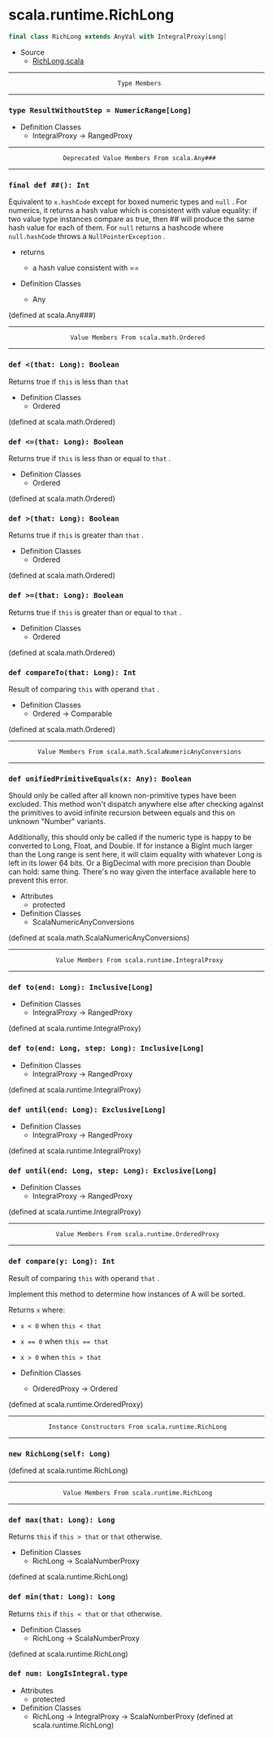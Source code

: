 
#                            scala.runtime.RichLong                            #

```scala
final class RichLong extends AnyVal with IntegralProxy[Long]
```

* Source
  * [RichLong.scala](https://github.com/scala/scala/tree/6d09a1ba5f/src/library/scala/runtime/RichLong.scala#L1)


--------------------------------------------------------------------------------
                                  Type Members
--------------------------------------------------------------------------------


### `type ResultWithoutStep = NumericRange[Long]`                            ###

* Definition Classes
  * IntegralProxy → RangedProxy


--------------------------------------------------------------------------------
                   Deprecated Value Members From scala.Any###
--------------------------------------------------------------------------------


### `final def ##(): Int`                                                    ###

Equivalent to `x.hashCode` except for boxed numeric types and `null` . For
numerics, it returns a hash value which is consistent with value equality: if
two value type instances compare as true, then ## will produce the same hash
value for each of them. For `null` returns a hashcode where `null.hashCode`
throws a `NullPointerException` .

* returns
  * a hash value consistent with ==

* Definition Classes
  * Any

(defined at scala.Any###)


--------------------------------------------------------------------------------
                     Value Members From scala.math.Ordered
--------------------------------------------------------------------------------


### `def <(that: Long): Boolean`                                             ###

Returns true if `this` is less than `that`

* Definition Classes
  * Ordered

(defined at scala.math.Ordered)


### `def <=(that: Long): Boolean`                                            ###

Returns true if `this` is less than or equal to `that` .

* Definition Classes
  * Ordered

(defined at scala.math.Ordered)


### `def >(that: Long): Boolean`                                             ###

Returns true if `this` is greater than `that` .

* Definition Classes
  * Ordered

(defined at scala.math.Ordered)


### `def >=(that: Long): Boolean`                                            ###

Returns true if `this` is greater than or equal to `that` .

* Definition Classes
  * Ordered

(defined at scala.math.Ordered)


### `def compareTo(that: Long): Int`                                         ###

Result of comparing `this` with operand `that` .

* Definition Classes
  * Ordered → Comparable

(defined at scala.math.Ordered)


--------------------------------------------------------------------------------
            Value Members From scala.math.ScalaNumericAnyConversions
--------------------------------------------------------------------------------


### `def unifiedPrimitiveEquals(x: Any): Boolean`                            ###

Should only be called after all known non-primitive types have been excluded.
This method won't dispatch anywhere else after checking against the primitives
to avoid infinite recursion between equals and this on unknown "Number"
variants.

Additionally, this should only be called if the numeric type is happy to be
converted to Long, Float, and Double. If for instance a BigInt much larger than
the Long range is sent here, it will claim equality with whatever Long is left
in its lower 64 bits. Or a BigDecimal with more precision than Double can hold:
same thing. There's no way given the interface available here to prevent this
error.

* Attributes
  * protected
* Definition Classes
  * ScalaNumericAnyConversions

(defined at scala.math.ScalaNumericAnyConversions)


--------------------------------------------------------------------------------
                 Value Members From scala.runtime.IntegralProxy
--------------------------------------------------------------------------------


### `def to(end: Long): Inclusive[Long]`                                     ###

* Definition Classes
  * IntegralProxy → RangedProxy

(defined at scala.runtime.IntegralProxy)


### `def to(end: Long, step: Long): Inclusive[Long]`                         ###

* Definition Classes
  * IntegralProxy → RangedProxy

(defined at scala.runtime.IntegralProxy)


### `def until(end: Long): Exclusive[Long]`                                  ###

* Definition Classes
  * IntegralProxy → RangedProxy

(defined at scala.runtime.IntegralProxy)


### `def until(end: Long, step: Long): Exclusive[Long]`                      ###

* Definition Classes
  * IntegralProxy → RangedProxy

(defined at scala.runtime.IntegralProxy)


--------------------------------------------------------------------------------
                 Value Members From scala.runtime.OrderedProxy
--------------------------------------------------------------------------------


### `def compare(y: Long): Int`                                              ###

Result of comparing `this` with operand `that` .

Implement this method to determine how instances of A will be sorted.

Returns `x` where:

*  `x < 0` when `this < that`
*  `x == 0` when `this == that`
*  `x > 0` when `this > that`

* Definition Classes
  * OrderedProxy → Ordered

(defined at scala.runtime.OrderedProxy)


--------------------------------------------------------------------------------
               Instance Constructors From scala.runtime.RichLong
--------------------------------------------------------------------------------


### `new RichLong(self: Long)`                                               ###

(defined at scala.runtime.RichLong)


--------------------------------------------------------------------------------
                   Value Members From scala.runtime.RichLong
--------------------------------------------------------------------------------


### `def max(that: Long): Long`                                              ###

Returns `this` if `this > that` or `that` otherwise.

* Definition Classes
  * RichLong → ScalaNumberProxy

(defined at scala.runtime.RichLong)


### `def min(that: Long): Long`                                              ###

Returns `this` if `this < that` or `that` otherwise.

* Definition Classes
  * RichLong → ScalaNumberProxy

(defined at scala.runtime.RichLong)


### `def num: LongIsIntegral.type`                                           ###

* Attributes
  * protected
* Definition Classes
  * RichLong → IntegralProxy → ScalaNumberProxy
(defined at scala.runtime.RichLong)
